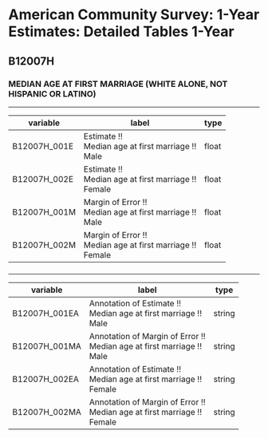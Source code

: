 # American Community Survey: 1-Year Estimates: Detailed Tables 1-Year

## B12007H

### MEDIAN AGE AT FIRST MARRIAGE (WHITE ALONE, NOT HISPANIC OR LATINO)

___

| variable | label | type |
| ----- | ----- | ----- |
| B12007H_001E | Estimate !!<br>Median age at first marriage !!<br>Male | float |
| B12007H_002E | Estimate !!<br>Median age at first marriage !!<br>Female | float |
| B12007H_001M | Margin of Error !!<br>Median age at first marriage !!<br>Male | float |
| B12007H_002M | Margin of Error !!<br>Median age at first marriage !!<br>Female | float |
### 

___

| variable | label | type |
| ----- | ----- | ----- |
| B12007H_001EA | Annotation of Estimate !!<br>Median age at first marriage !!<br>Male | string |
| B12007H_001MA | Annotation of Margin of Error !!<br>Median age at first marriage !!<br>Male | string |
| B12007H_002EA | Annotation of Estimate !!<br>Median age at first marriage !!<br>Female | string |
| B12007H_002MA | Annotation of Margin of Error !!<br>Median age at first marriage !!<br>Female | string |

